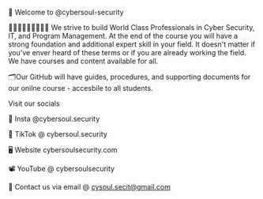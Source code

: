 👋 Welcome to @cybersoul-security


👩🏽‍💻🧑🏻‍💻👨🏿‍💻 We strive to build World Class Professionals in Cyber Security, IT, and Program Management. At the end of the course you will have a strong foundation and additional expert skill in your field.
It doesn't matter if you've enver heard of these terms or if you are already working the field. We have courses and content available for all.

🗂️Our GitHub will have guides, procedures, and supporting documents for our onilne course - accesbile to all students.


Visit our socials

📸 Insta @cybersoul.security

📲 TikTok @ cybersoul.security

🖥️ Website cybersoulsecurity.com

📽️ YouTube @ cybersoulsecurity


📨 Contact us via email @ cysoul.secit@gmail.com
